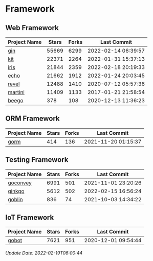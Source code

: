 # Framework

## Web Framework
| Project Name | Stars | Forks | Last Commit |
| ------------ | ----- | ----- | ----------- |
| [gin](https://github.com/gin-gonic/gin) | 55669 | 6299 | 2022-02-14 06:39:57 |
| [kit](https://github.com/go-kit/kit) | 22371 | 2264 | 2022-01-31 15:37:13 |
| [iris](https://github.com/kataras/iris) | 21844 | 2359 | 2022-02-18 20:19:33 |
| [echo](https://github.com/labstack/echo) | 21662 | 1912 | 2022-01-24 20:03:45 |
| [revel](https://github.com/revel/revel) | 12488 | 1410 | 2020-07-12 05:57:36 |
| [martini](https://github.com/go-martini/martini) | 11409 | 1133 | 2017-01-21 21:58:54 |
| [beego](https://github.com/astaxie/beego) | 378 | 108 | 2020-12-13 11:36:23 |

## ORM Framework
| Project Name | Stars | Forks | Last Commit |
| ------------ | ----- | ----- | ----------- |
| [gorm](https://github.com/jinzhu/gorm) | 414 | 136 | 2021-11-20 01:15:37 |

## Testing Framework
| Project Name | Stars | Forks | Last Commit |
| ------------ | ----- | ----- | ----------- |
| [goconvey](https://github.com/smartystreets/goconvey) | 6991 | 501 | 2021-11-01 23:20:26 |
| [ginkgo](https://github.com/onsi/ginkgo) | 5612 | 502 | 2022-02-15 16:56:24 |
| [goblin](https://github.com/franela/goblin) | 836 | 74 | 2021-10-03 14:34:22 |

## IoT Framework
| Project Name | Stars | Forks | Last Commit |
| ------------ | ----- | ----- | ----------- |
| [gobot](https://github.com/hybridgroup/gobot) | 7621 | 951 | 2020-12-01 09:54:44 |

*Update Date: 2022-02-19T06:00:44*